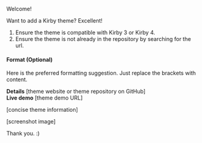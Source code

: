 Welcome!

Want to add a Kirby theme? Excellent!

1. Ensure the theme is compatible with Kirby 3 or Kirby 4.
2. Ensure the theme is not already in the repository by searching for the url.

#### Format (Optional)

Here is the preferred formatting suggestion. Just replace the brackets with content.

**Details** [theme website or theme repository on GitHub]\
**Live demo** [theme demo URL]

[concise theme information]

[screenshot image]

Thank you. :)
